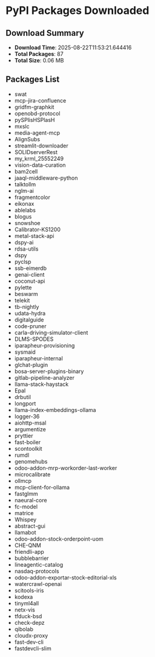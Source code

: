 # PyPI Packages Downloaded

## Download Summary
- **Download Time**: 2025-08-22T11:53:21.644416
- **Total Packages**: 87
- **Total Size**: 0.06 MB

## Packages List
- swat
- mcp-jira-confluence
- gridfm-graphkit
- openobd-protocol
- pySPlisHSPlasH
- mxslc
- media-agent-mcp
- AlignSubs
- streamlit-downloader
- SOLIDserverRest
- my_krml_25552249
- vision-data-curation
- bam2cell
- jaaql-middleware-python
- talktollm
- nglm-ai
- fragmentcolor
- eikonax
- ablelabs
- blogus
- snowshoe
- Calibrator-KS1200
- metal-stack-api
- dspy-ai
- rdsa-utils
- dspy
- pyclsp
- ssb-eimerdb
- genai-client
- coconut-api
- pylette
- beswarm
- telekit
- tb-nightly
- udata-hydra
- digitalguide
- code-pruner
- carla-driving-simulator-client
- DLMS-SPODES
- iparapheur-provisioning
- sysmaid
- iparapheur-internal
- glchat-plugin
- bosa-server-plugins-binary
- gitlab-pipeline-analyzer
- llama-stack-haystack
- Epal
- drbutil
- longport
- llama-index-embeddings-ollama
- logger-36
- aiohttp-msal
- argumentize
- pryttier
- fast-boiler
- scontoolkit
- rumdl
- genomehubs
- odoo-addon-mrp-workorder-last-worker
- microcalibrate
- ollmcp
- mcp-client-for-ollama
- fastglmm
- naeural-core
- fc-model
- matrice
- Whispey
- abstract-gui
- llamabot
- odoo-addon-stock-orderpoint-uom
- CHE-QNM
- friendli-app
- bubblebarrier
- lineagentic-catalog
- nasdaq-protocols
- odoo-addon-exportar-stock-editorial-xls
- watercrawl-openai
- scitools-iris
- kodexa
- tinyml4all
- netx-vis
- tfduck-bsd
- check-depz
- qibolab
- cloudx-proxy
- fast-dev-cli
- fastdevcli-slim

